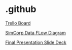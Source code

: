 # .github

[Trello Board](https://trello.com/invite/b/kl52w4FJ/ATTId2fa122849dd14d842af0330e66f220bD457209A/cerulean-shield)

[SimCorp Data FLow Diagram](https://drive.google.com/file/d/1JcEZW8-aBJ1-rLs0dcDqYXlpaOGGHQEQ/view?usp=sharing)

[Final Presentation Slide Deck](https://docs.google.com/presentation/d/1f720Rv_f-syZc-I5QlRFQ0TIpSR7H37ZjAaEJV654Zk/edit?usp=sharing)

